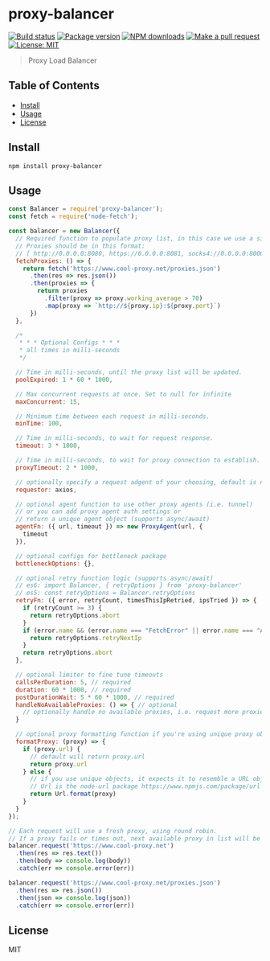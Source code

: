 # proxy-balancer

[![Build status](https://github.com/zjael/proxy-balancer/workflows/Node%20CI/badge.svg)](https://github.com/zjael/proxy-balancer/actions)
[![Package version](https://img.shields.io/npm/v/proxy-balancer.svg)](https://npmjs.org/package/proxy-balancer)
[![NPM downloads](https://img.shields.io/npm/dm/proxy-balancer)](https://npmjs.org/package/proxy-balancer)
[![Make a pull request](https://img.shields.io/badge/PRs-welcome-brightgreen.svg)](http://makeapullrequest.com)
[![License: MIT](https://img.shields.io/badge/License-MIT-brightgreen.svg)](https://opensource.org/licenses/MIT)

> Proxy Load Balancer

## Table of Contents

- [Install](#install)
- [Usage](#usage)
- [License](#license)

## Install

```shell script
npm install proxy-balancer
```

## Usage

```js
const Balancer = require('proxy-balancer');
const fetch = require('node-fetch');

const balancer = new Balancer({
  // Required function to populate proxy list, in this case we use a simple web request using node-fetch.
  // Proxies should be in this format:
  // [ http://0.0.0.0:8080, https://0.0.0.0:8081, socks4://0.0.0.0:8000 ]
  fetchProxies: () => {
    return fetch('https://www.cool-proxy.net/proxies.json')
      .then(res => res.json())
      .then(proxies => {
        return proxies
          .filter(proxy => proxy.working_average > 70)
          .map(proxy => `http://${proxy.ip}:${proxy.port}`)
      })
  },

  /* 
   * * * Optional Configs * * * 
   * all times in milli-seconds
   */

  // Time in milli-seconds, until the proxy list will be updated.
  poolExpired: 1 * 60 * 1000,

  // Max concurrent requests at once. Set to null for infinite
  maxConcurrent: 15,

  // Minimum time between each request in milli-seconds.
  minTime: 100,

  // Time in milli-seconds, to wait for request response.
  timeout: 3 * 1000,

  // Time in milli-seconds, to wait for proxy connection to establish.
  proxyTimeout: 2 * 1000,

  // optionally specify a request adgent of your choosing, default is node-fetch
  requestor: axios,

  // optional agent function to use other proxy agents (i.e. tunnel) 
  // or you can add proxy agent auth settings or 
  // return a unique agent object (supports async/await)
  agentFn: ({ url, timeout }) => new ProxyAgent(url, {
    timeout
  }),

  // optional configs for bottleneck package
  bottleneckOptions: {},

  // optional retry function logic (supports async/await)
  // es6: import Balancer, { retryOptions } from 'proxy-balancer'
  // es5: const retryOptions = Balancer.retryOptions
  retryFn: ({ error, retryCount, timesThisIpRetried, ipsTried }) => {
    if (retryCount >= 3) {
      return retryOptions.abort
    }
    if (error.name && (error.name === "FetchError" || error.name === "AbortError")) {
      return retryOptions.retryNextIp
    }
    return retryOptions.abort
  },

  // optional limiter to fine tune timeouts
  callsPerDuration: 5, // required
  duration: 60 * 1000, // required
  postDurationWait: 5 * 60 * 1000, // required
  handleNoAvailableProxies: () => { // optional
    // optionally handle no available proxies, i.e. request more proxies
  }

  // optional proxy formatting function if you're using unique proxy objects
  formatProxy: (proxy) => {
    if (proxy.url) {
      // default will return proxy.url
      return proxy.url
    } else {
      // if you use unique objects, it expects it to resemble a URL object
      // Url is the node-url package https://www.npmjs.com/package/url
      return Url.format(proxy)
    }
  }
});

// Each request will use a fresh proxy, using round robin.
// If a proxy fails or times out, next available proxy in list will be used.
balancer.request('https://www.cool-proxy.net')
  .then(res => res.text())
  .then(body => console.log(body))
  .catch(err => console.error(err))

balancer.request('https://www.cool-proxy.net/proxies.json')
  .then(res => res.json())
  .then(json => console.log(json))
  .catch(err => console.error(err))
```

## License

MIT
